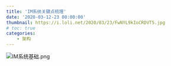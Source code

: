 ```yaml
---
title: 'IM系统关键点梳理'
date: '2020-03-12-23 00:00:00'
thumbnail: https://i.loli.net/2020/03/23/FwNYL9kIoCRDVT5.jpg
# toc: true
categories:
    - 架构
---
```

![IM系统基础.png](https://i.loli.net/2020/03/23/s1q2CZDIrGJvubg.png)
